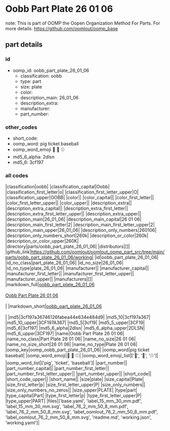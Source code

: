 # Oobb Part Plate 26 01 06  

note: This is part of OOMP the Oopen Organization Method For Parts. For more details: https://github.com/oomlout/oomp_base

##  part details





### id
* oomp_id: oobb_part_plate_26_01_06
  * classification: oobb
  * type: part
  * size: plate
  * color: 
  * description_main: 26_01_06
  * description_extra: 
  * manufacturer: 
  * part_number: 

### other_codes
* short_code: 
* oomp_word: pig ticket baseball
* oomp_word_emoji :pig: :ticket: :baseball:
* md5_6_alpha: 2dlsn
* md5_6: 3cf197

### all codes 
|classification|oobb|
|classification_capital|Oobb|
|classification_first_letter|o|
|classification_first_letter_upper|O|
|classification_upper|OOBB|
|color||
|color_capital||
|color_first_letter||
|color_first_letter_upper||
|color_upper||
|description_extra||
|description_extra_capital||
|description_extra_first_letter||
|description_extra_first_letter_upper||
|description_extra_upper||
|description_main|26_01_06|
|description_main_capital|26 01 06|
|description_main_first_letter|2|
|description_main_first_letter_upper|2|
|description_main_upper|26_01_06|
|description_only_numbers|260106|
|description_only_numbers_short|260k|
|description_or_color|260k|
|description_or_color_upper|260K|
|directory|parts/oobb_part_plate_26_01_06|
|distributors|[]|
|github_link|https://github.com/oomlout/oomlout_oomp_part_src/tree/main/parts/oobb_part_plate_26_01_06/working|
|id|oobb_part_plate_26_01_06|
|id_no_class|part_plate_26_01_06|
|id_no_size|26_01_06|
|id_no_type|plate_26_01_06|
|manufacturer||
|manufacturer_capital||
|manufacturer_first_letter||
|manufacturer_first_letter_upper||
|manufacturer_upper||
|manufacturers|[]|
|markdown_full|[oobb_part_plate_26_01_06](https://github.com/oomlout/oomlout_oomp_part_src/tree/main/parts/oobb_part_plate_26_01_06/working)<br>[](https://github.com/oomlout/oomlout_oomp_part_src/tree/main/parts/oobb_part_plate_26_01_06/working)<br>[Oobb Part Plate 26 01 06](https://github.com/oomlout/oomlout_oomp_part_src/tree/main/parts/oobb_part_plate_26_01_06/working)<br><br>|
|markdown_short|[oobb_part_plate_26_01_06](https://github.com/oomlout/oomlout_oomp_part_src/tree/main/parts/oobb_part_plate_26_01_06/working)<br><br>|
|md5|3cf197a36746126fabea44e634e484d9|
|md5_10|3cf197a367|
|md5_10_upper|3CF197A367|
|md5_5|3cf19|
|md5_5_upper|3CF19|
|md5_6|3cf197|
|md5_6_alpha|2dlsn|
|md5_6_alpha_upper|2DLSN|
|md5_6_upper|3CF197|
|name|Oobb Part Plate 26 01 06|
|name_no_class|Part Plate 26 01 06|
|name_no_size|26 01 06|
|name_no_size_short|26 01 06|
|name_no_type|Plate 26 01 06|
|oomp_key|oomp_oobb_part_plate_26_01_06|
|oomp_word|pig ticket baseball|
|oomp_word_emoji|:pig: :ticket: :baseball:|
|oomp_word_emoji_list|[':pig:', ':ticket:', ':baseball:']|
|oomp_word_list|['pig', 'ticket', 'baseball']|
|part_number||
|part_number_capital||
|part_number_first_letter||
|part_number_first_letter_upper||
|part_number_upper||
|short_code||
|short_code_upper||
|short_name||
|size|plate|
|size_capital|Plate|
|size_first_letter|p|
|size_first_letter_upper|P|
|size_only_numbers||
|size_only_numbers_no_zeros||
|size_upper|PLATE|
|type|part|
|type_capital|Part|
|type_first_letter|p|
|type_first_letter_upper|P|
|type_upper|PART|
|files|['base.yaml', 'label_15_mm_30_mm.pdf', 'label_15_mm_30_mm.svg', 'label_76_2_mm_50_8_mm.pdf', 'label_76_2_mm_50_8_mm.svg', 'label_oomlout_76_2_mm_50_8_mm.pdf', 'label_oomlout_76_2_mm_50_8_mm.svg', 'readme.md', 'working.json', 'working.yaml']|
